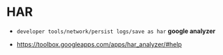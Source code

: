 # HAR

- `developer tools/network/persist logs/save as har`
  **google analyzer**

- <https://toolbox.googleapps.com/apps/har_analyzer/#help>
